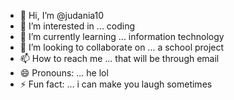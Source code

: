 - 👋 Hi, I’m @judania10
- 👀 I’m interested in ... coding
- 🌱 I’m currently learning ... information technology
- 💞️ I’m looking to collaborate on ... a school project
- 📫 How to reach me ... that will be through email
- 😄 Pronouns: ... he lol
- ⚡ Fun fact: ... i can make you laugh sometimes

<!---
judania10/judania10 is a ✨ special ✨ repository because its `README.md` (this file) appears on your GitHub profile.
You can click the Preview link to take a look at your changes.
--->
